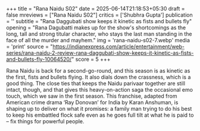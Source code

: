 +++
title = "Rana Naidu S02"
date = 2025-06-14T21:18:53+05:30
draft = false
mreviews = ["Rana Naidu S02"]
critics = ['Shubhra Gupta']
publication = ''
subtitle = "Rana Daggubati show keeps it kinetic as fists and bullets fly"
opening = "Rana Dagubatti makes up for the show's shortcomings as the long, tall and strong titular character, who stays the last man standing in the face of all the murder and mayhem."
img = 'rana-naidu-s02-7.webp'
media = 'print'
source = "https://indianexpress.com/article/entertainment/web-series/rana-naidu-2-review-rana-daggubati-show-keeps-it-kinetic-as-fists-and-bullets-fly-10064520/"
score = 5
+++

Rana Naidu is back for a second-go-round, and this season is as kinetic as the first, fists and bullets flying. It also dials down the crassness, which is a good thing. The close ties that keeps the Naidu parivaar together are still intact, though, and that gives this heavy-on-action saga the occasional emo touch, which we saw in the first season. This franchise, adapted from American crime drama ‘Ray Donovan’ for India by Karan Anshuman, is shaping up to deliver on what it promises: a family man trying to do his best to keep his embattled flock safe even as he goes full tilt at what he is paid to – fix things for powerful people.
